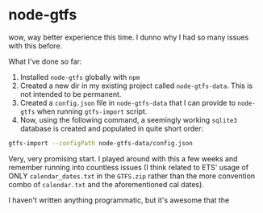 # node-gtfs

wow, way better experience this time. I dunno why I had so many issues with this before.

What I've done so far:

1. Installed `node-gtfs` globally with `npm`
2. Created a new dir in my existing project called `node-gtfs-data`. This is not intended to be permanent.
3. Created a `config.json` file in `node-gtfs-data` that I can provide to `node-gtfs` when running `gtfs-import` script.
4. Now, using the following command, a seemingly working `sqlite3` database is created and populated in quite short order:

```bash
gtfs-import --configPath node-gtfs-data/config.json
```

Very, very promising start. I played around with this a few weeks and remember running into countless issues (I think related to ETS' usage of ONLY `calendar_dates.txt` in the `GTFS.zip` rather than the more convention combo of `calendar.txt` and the aforementioned cal dates).

I haven't written anything programmatic, but it's awesome that the
